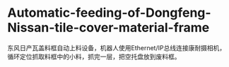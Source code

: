 # Automatic-feeding-of-Dongfeng-Nissan-tile-cover-material-frame
东风日产瓦盖料框自动上料设备，机器人使用Ethernet/IP总线连接康耐摄相机，循环定位抓取料框中的小料，抓完一层，把空托盘放到废料框。
